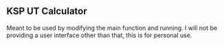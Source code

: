 ## KSP UT Calculator

Meant to be used by modifying the main function and running.
I will not be providing a user interface other than that,
this is for personal use.

